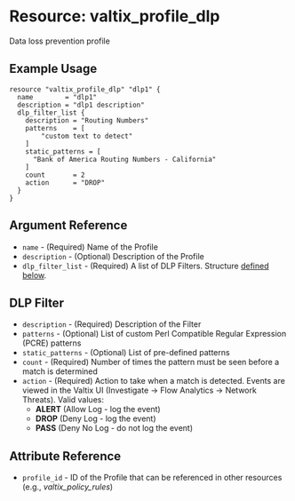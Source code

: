 # Resource: valtix_profile_dlp
Data loss prevention profile

## Example Usage
```hcl
resource "valtix_profile_dlp" "dlp1" {
  name        = "dlp1"
  description = "dlp1 description"
  dlp_filter_list {
    description = "Routing Numbers"
    patterns    = [
        "custom text to detect"
    ]
    static_patterns = [
      "Bank of America Routing Numbers - California"
    ]
    count       = 2
    action      = "DROP"
  }
}
```

## Argument Reference
* `name` - (Required) Name of the Profile
* `description` - (Optional) Description of the Profile
* `dlp_filter_list` - (Required) A list of DLP Filters. Structure [defined below](#dlp-filter).

## DLP Filter
* `description` - (Required) Description of the Filter
* `patterns` - (Optional) List of custom Perl Compatible Regular Expression (PCRE) patterns 
* `static_patterns` - (Optional) List of pre-defined patterns
* `count` - (Required) Number of times the pattern must be seen before a match is determined
* `action` - (Required) Action to take when a match is detected. Events are viewed in the Valtix UI (Investigate -> Flow Analytics -> Network Threats). Valid values:
    * **ALERT** (Allow Log - log the event)
    * **DROP** (Deny Log - log the event)
    * **PASS** (Deny No Log - do not log the event)

## Attribute Reference
* `profile_id` - ID of the Profile that can be referenced in other resources (e.g., *valtix_policy_rules*)